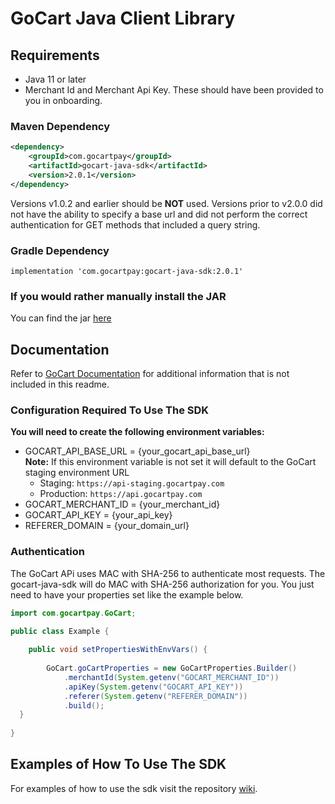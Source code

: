 # GoCart Java Client Library

## Requirements

- Java 11 or later
- Merchant Id and Merchant Api Key. These should have been provided to you in onboarding.

### Maven Dependency

```xml
<dependency>
    <groupId>com.gocartpay</groupId>
    <artifactId>gocart-java-sdk</artifactId>
    <version>2.0.1</version>
</dependency>
```

Versions v1.0.2 and earlier should be **NOT** used. Versions prior to v2.0.0 did not have the ability to specify a base url and 
did not perform the correct authentication for GET methods that included a query string.

### Gradle Dependency
```
implementation 'com.gocartpay:gocart-java-sdk:2.0.1'
```

### If you would rather manually install the JAR
You can find the jar [here](https://github.com/GoCartPay/gocart-java-sdk/releases/tag/2.0.1)

## Documentation

Refer to [GoCart Documentation](https://docs.gocartpay.com/docs) for additional information that is not included in this readme.

### Configuration Required To Use The SDK
**You will need to create the following environment variables:**
- GOCART_API_BASE_URL = {your_gocart_api_base_url} <br>
  **Note:** If this environment variable is not set it will default to the GoCart staging environment URL
  - Staging: `https://api-staging.gocartpay.com`
  - Production: `https://api.gocartpay.com`
- GOCART_MERCHANT_ID = {your_merchant_id}
- GOCART_API_KEY = {your_api_key}
- REFERER_DOMAIN = {your_domain_url}

### Authentication
The GoCart APi uses MAC with SHA-256 to authenticate most requests. The gocart-java-sdk will do MAC with SHA-256 authorization for you.
You just need to have your properties set like the example below.
```java
import com.gocartpay.GoCart;

public class Example {
    
    public void setPropertiesWithEnvVars() {
        
        GoCart.goCartProperties = new GoCartProperties.Builder()
            .merchantId(System.getenv("GOCART_MERCHANT_ID"))
            .apiKey(System.getenv("GOCART_API_KEY"))
            .referer(System.getenv("REFERER_DOMAIN"))
            .build();
  }
  
}
```

## Examples of How To Use The SDK
For examples of how to use the sdk visit the repository [wiki](https://github.com/GoCartPay/gocart-java-sdk/wiki/GoCart-Java-SDK-Code-Samples).




